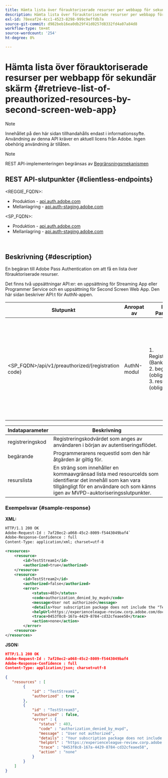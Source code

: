 ```yaml
---
title: Hämta lista över förauktoriserade resurser per webbapp för sekundär skärm
description: Hämta lista över förauktoriserade resurser per webbapp för sekundär skärm
exl-id: 78eeaf24-4cc1-4523-8298-999c9effdb7a
source-git-commit: d982beb16ea0db29f41d0257d8332fd4a07a84d8
workflow-type: tm+mt
source-wordcount: '254'
ht-degree: 0%

---
```


# Hämta lista över förauktoriserade resurser per webbapp för sekundär skärm {#retrieve-list-of-preauthorized-resources-by-second-screen-web-app}

>[!NOTE]
>
>Innehållet på den här sidan tillhandahålls endast i informationssyfte. Användning av denna API kräver en aktuell licens från Adobe. Ingen obehörig användning är tillåten.

>[!NOTE]
>
> REST API-implementeringen begränsas av [Begränsningsmekanismen](/help/authentication/integration-guide-programmers/throttling-mechanism.md)

## REST API-slutpunkter {#clientless-endpoints}

&lt;REGGIE_FQDN>:

* Produktion - [api.auth.adobe.com](http://api.auth.adobe.com/)
* Mellanlagring - [api.auth-staging.adobe.com](http://api.auth-staging.adobe.com/)

&lt;SP_FQDN>:

* Produktion - [api.auth.adobe.com](http://api.auth.adobe.com/)
* Mellanlagring - [api.auth-staging.adobe.com](http://api.auth-staging.adobe.com/)

</br>

## Beskrivning {#description}

En begäran till Adobe Pass Authentication om att få en lista över förauktoriserade resurser.

Det finns två uppsättningar API:er: en uppsättning för Streaming App eller Programmer Service och en uppsättning för Second Screen Web App. Den här sidan beskriver API:t för AuthN-appen.


| Slutpunkt | Anropat </br>av | Indata   </br>Parametrar | HTTP </br>Metod | Svar | HTTP </br>Response |
| --- | --- | --- | --- | --- | --- |
| &lt;SP_FQDN>/api/v1/preauthorized/{registration code} | AuthN-modul | 1. Registreringskod </br>    (Bankomponent)</br>2.  begärande (obligatoriskt)</br>3.  resurslista (obligatoriskt) | GET | XML eller JSON som innehåller individuella beslut före auktorisering eller felinformation. Se exemplen nedan. | 200 - Lyckades</br></br>400 - Felaktig begäran</br></br>401 - Obehörig</br></br>405 - Metoden tillåts inte </br></br> 412 - Förhandsvillkoret misslyckades</br></br>500 - Internt serverfel |



| Indataparameter | Beskrivning |
| ----------------- | ------------------------------------------------------------------------------------------------------------------------------------------------------------------------------ |
| registreringskod | Registreringskodvärdet som anges av användaren i början av autentiseringsflödet. |
| begärande | Programmerarens requestId som den här åtgärden är giltig för. |
| resurslista | En sträng som innehåller en kommaavgränsad lista med resourceIds som identifierar det innehåll som kan vara tillgängligt för en användare och som känns igen av MVPD-auktoriseringsslutpunkter. |


### Exempelsvar {#sample-response}

**XML:**

```XML
HTTP/1.1 200 OK
Adobe-Request-Id : 7af28ec2-a068-45c2-8009-f5443049baf4`
Adobe-Response-Confidence : full
Content-Type: application/xml; charset=utf-8

<resources>
    <resource>
        <id>TestStream1</id>
        <authorized>true</authorized>
    </resource>
    <resource>
        <id>TestStream2</id>
        <authorized>false</authorized>  
        <error>
            <status>403</status>
            <code>authorization_denied_by_mvpd</code>
            <message>User not authorized</message>
            <details>Your subscription package does not include the "TestStream3" channel.</details>
            <helpUrl>https://experienceleague-review.corp.adobe.com/docs/primetime/authentication/auth-features/error-reportn/enhanced-error-codes.html#error-codes</helpUrl>
            <trace>0453f8c8-167a-4429-8784-cd32cfeaee58</trace>
            <action>none</action>
        </error>
    <resource>
</resources>
```

**JSON:**

```JSON
HTTP/1.1 200 OK
Adobe-Request-Id : 7af28ec2-a068-45c2-8009-f5443049baf4
Adobe-Response-Confidence : full
Content-Type: application/json; charset=utf-8
 
{
   "resources" : [
        {
            "id" : "TestStream1",
            "authorized" : true
        },
        {
            "id" : "TestStream3",
            "authorized" : false,
            "error" : {
               "status" : 403,
               "code" : "authorization_denied_by_mvpd",
               "message" : "User not authorized",
               "details" : "Your subscription package does not include the "TestStream3" channel.",
               "helpUrl" : "https://experienceleague-review.corp.adobe.com/docs/primetime/authentication/auth-features/error-reportn/enhanced-error-codes.html#error-codes",
               "trace" : "0453f8c8-167a-4429-8784-cd32cfeaee58",
               "action" : "none"
            }
        } 
    ]
}
```
